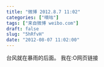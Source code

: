 ```yaml
---
title: "微博 2012.8.7 11:02"
categories: ["嘀咕"]
tags: ["来自微博 weibo.com"]
draft: false
slug: "5hRfvH"
date: "2012-08-07 11:02:00"
---
```


<p>台风就在暴雨的后面。 我在:O网页链接 ​​​​</p>
